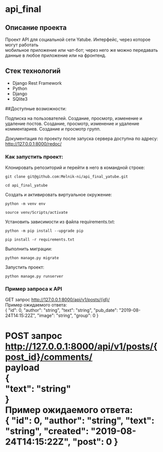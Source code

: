 # api_final 
## Описание проекта 
Проект API для социальной сети Yatube. Интерфейс, через которое могут работать  
мобильное приложение или чат-бот; через него же можно передавать  
данные в любое приложение или на фронтенд. 
 
## Стек технологий 
* Django Rest Framework   
* Python   
* Django 
* SQlite3 
   
##Доступные возможности: 
 
Подписка на пользователей. 
Создание, просмотр, изменение и удаление постов. 
Создание, просмотр, изменение и удаление комментариев. 
Создание и просмотр групп.  
 
Документация по проекту после запуска сервера доступна по адресу:   
http://127.0.0.1:8000/redoc/   
 
 
### Как запустить проект: 
 
Клонировать репозиторий и перейти в него в командной строке: 
 
``` 
git clone git@github.com:Melnik-ni/api_final_yatube.git 
``` 
 
``` 
cd api_final_yatube 
``` 
 
Cоздать и активировать виртуальное окружение: 
 
``` 
python -m venv env 
``` 
 
``` 
source venv/Scripts/activate 
``` 
 
Установить зависимости из файла requirements.txt: 
 
``` 
python -m pip install --upgrade pip 
``` 
 
``` 
pip install -r requirements.txt 
``` 
 
Выполнить миграции: 
 
``` 
python manage.py migrate 
``` 
 
Запустить проект: 
 
``` 
python manage.py runserver 
``` 
 
### Пример запроса к API 
 
GET запрос http://127.0.0.1:8000/api/v1/posts/{id}/   
Пример ожидаемого ответа:   
{ 
"id": 0, 
"author": "string", 
"text": "string", 
"pub_date": "2019-08-24T14:15:22Z", 
"image": "string", 
"group": 0 
} 
 
POST запрос http://127.0.0.1:8000/api/v1/posts/{post_id}/comments/   
payload   
{   
"text": "string"   
}   
Пример ожидаемого ответа:   
{ 
"id": 0, 
"author": "string", 
"text": "string", 
"created": "2019-08-24T14:15:22Z", 
"post": 0 
} 
=======
